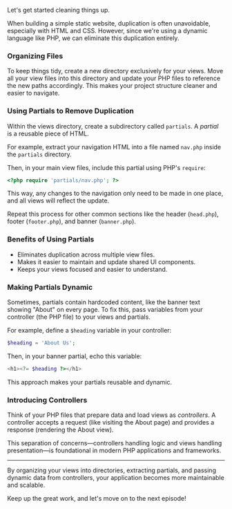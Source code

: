 Let's get started cleaning things up.

When building a simple static website, duplication is often unavoidable, especially with HTML and CSS. However, since we're using a dynamic language like PHP, we can eliminate this duplication entirely.

### Organizing Files

To keep things tidy, create a new directory exclusively for your views. Move all your view files into this directory and update your PHP files to reference the new paths accordingly. This makes your project structure cleaner and easier to navigate.

### Using Partials to Remove Duplication

Within the views directory, create a subdirectory called `partials`. A _partial_ is a reusable piece of HTML.

For example, extract your navigation HTML into a file named `nav.php` inside the `partials` directory.

Then, in your main view files, include this partial using PHP's `require`:

```php
<?php require 'partials/nav.php'; ?>
```

This way, any changes to the navigation only need to be made in one place, and all views will reflect the update.

Repeat this process for other common sections like the header (`head.php`), footer (`footer.php`), and banner (`banner.php`).

### Benefits of Using Partials

- Eliminates duplication across multiple view files.
- Makes it easier to maintain and update shared UI components.
- Keeps your views focused and easier to understand.

### Making Partials Dynamic

Sometimes, partials contain hardcoded content, like the banner text showing "About" on every page. To fix this, pass variables from your controller (the PHP file) to your views and partials.

For example, define a `$heading` variable in your controller:

```php
$heading = 'About Us';
```

Then, in your banner partial, echo this variable:

```php
<h1><?= $heading ?></h1>
```

This approach makes your partials reusable and dynamic.

### Introducing Controllers

Think of your PHP files that prepare data and load views as _controllers_. A controller accepts a request (like visiting the About page) and provides a response (rendering the About view).

This separation of concerns—controllers handling logic and views handling presentation—is foundational in modern PHP applications and frameworks.

---

By organizing your views into directories, extracting partials, and passing dynamic data from controllers, your application becomes more maintainable and scalable.

Keep up the great work, and let's move on to the next episode!